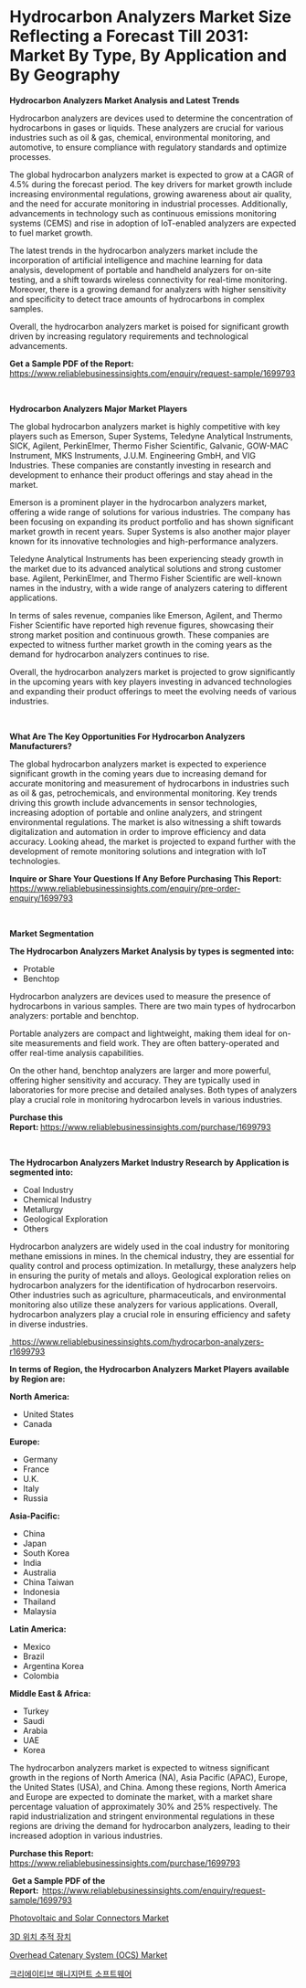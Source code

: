 <p><h1>Hydrocarbon Analyzers Market Size Reflecting a Forecast Till 2031: Market By Type, By Application and By Geography</h1></p><p><strong>Hydrocarbon Analyzers Market Analysis and Latest Trends</strong></p>
<p><p>Hydrocarbon analyzers are devices used to determine the concentration of hydrocarbons in gases or liquids. These analyzers are crucial for various industries such as oil & gas, chemical, environmental monitoring, and automotive, to ensure compliance with regulatory standards and optimize processes.</p><p>The global hydrocarbon analyzers market is expected to grow at a CAGR of 4.5% during the forecast period. The key drivers for market growth include increasing environmental regulations, growing awareness about air quality, and the need for accurate monitoring in industrial processes. Additionally, advancements in technology such as continuous emissions monitoring systems (CEMS) and rise in adoption of IoT-enabled analyzers are expected to fuel market growth.</p><p>The latest trends in the hydrocarbon analyzers market include the incorporation of artificial intelligence and machine learning for data analysis, development of portable and handheld analyzers for on-site testing, and a shift towards wireless connectivity for real-time monitoring. Moreover, there is a growing demand for analyzers with higher sensitivity and specificity to detect trace amounts of hydrocarbons in complex samples.</p><p>Overall, the hydrocarbon analyzers market is poised for significant growth driven by increasing regulatory requirements and technological advancements.</p></p>
<p><strong>Get a Sample PDF of the Report:&nbsp;</strong> <a href="https://www.reliablebusinessinsights.com/enquiry/request-sample/1699793">https://www.reliablebusinessinsights.com/enquiry/request-sample/1699793</a></p>
<p>&nbsp;</p>
<p><strong>Hydrocarbon Analyzers Major Market Players</strong></p>
<p><p>The global hydrocarbon analyzers market is highly competitive with key players such as Emerson, Super Systems, Teledyne Analytical Instruments, SICK, Agilent, PerkinElmer, Thermo Fisher Scientific, Galvanic, GOW-MAC Instrument, MKS Instruments, J.U.M. Engineering GmbH, and VIG Industries. These companies are constantly investing in research and development to enhance their product offerings and stay ahead in the market.</p><p>Emerson is a prominent player in the hydrocarbon analyzers market, offering a wide range of solutions for various industries. The company has been focusing on expanding its product portfolio and has shown significant market growth in recent years. Super Systems is also another major player known for its innovative technologies and high-performance analyzers.</p><p>Teledyne Analytical Instruments has been experiencing steady growth in the market due to its advanced analytical solutions and strong customer base. Agilent, PerkinElmer, and Thermo Fisher Scientific are well-known names in the industry, with a wide range of analyzers catering to different applications.</p><p>In terms of sales revenue, companies like Emerson, Agilent, and Thermo Fisher Scientific have reported high revenue figures, showcasing their strong market position and continuous growth. These companies are expected to witness further market growth in the coming years as the demand for hydrocarbon analyzers continues to rise.</p><p>Overall, the hydrocarbon analyzers market is projected to grow significantly in the upcoming years with key players investing in advanced technologies and expanding their product offerings to meet the evolving needs of various industries.</p></p>
<p>&nbsp;</p>
<p><strong>What Are The Key Opportunities For Hydrocarbon Analyzers Manufacturers?</strong></p>
<p><p>The global hydrocarbon analyzers market is expected to experience significant growth in the coming years due to increasing demand for accurate monitoring and measurement of hydrocarbons in industries such as oil & gas, petrochemicals, and environmental monitoring. Key trends driving this growth include advancements in sensor technologies, increasing adoption of portable and online analyzers, and stringent environmental regulations. The market is also witnessing a shift towards digitalization and automation in order to improve efficiency and data accuracy. Looking ahead, the market is projected to expand further with the development of remote monitoring solutions and integration with IoT technologies.</p></p>
<p><strong>Inquire or Share Your Questions If Any Before Purchasing This Report:</strong> <a href="https://www.reliablebusinessinsights.com/enquiry/pre-order-enquiry/1699793">https://www.reliablebusinessinsights.com/enquiry/pre-order-enquiry/1699793</a></p>
<p>&nbsp;</p>
<p><strong>Market Segmentation</strong></p>
<p><strong>The Hydrocarbon Analyzers Market Analysis by types is segmented into:</strong></p>
<p><ul><li>Protable</li><li>Benchtop</li></ul></p>
<p><p>Hydrocarbon analyzers are devices used to measure the presence of hydrocarbons in various samples. There are two main types of hydrocarbon analyzers: portable and benchtop. </p><p>Portable analyzers are compact and lightweight, making them ideal for on-site measurements and field work. They are often battery-operated and offer real-time analysis capabilities. </p><p>On the other hand, benchtop analyzers are larger and more powerful, offering higher sensitivity and accuracy. They are typically used in laboratories for more precise and detailed analyses. Both types of analyzers play a crucial role in monitoring hydrocarbon levels in various industries.</p></p>
<p><strong>Purchase this Report:&nbsp;</strong><a href="https://www.reliablebusinessinsights.com/purchase/1699793">https://www.reliablebusinessinsights.com/purchase/1699793</a></p>
<p>&nbsp;</p>
<p><strong>The Hydrocarbon Analyzers Market Industry Research by Application is segmented into:</strong></p>
<p><ul><li>Coal Industry</li><li>Chemical Industry</li><li>Metallurgy</li><li>Geological Exploration</li><li>Others</li></ul></p>
<p><p>Hydrocarbon analyzers are widely used in the coal industry for monitoring methane emissions in mines. In the chemical industry, they are essential for quality control and process optimization. In metallurgy, these analyzers help in ensuring the purity of metals and alloys. Geological exploration relies on hydrocarbon analyzers for the identification of hydrocarbon reservoirs. Other industries such as agriculture, pharmaceuticals, and environmental monitoring also utilize these analyzers for various applications. Overall, hydrocarbon analyzers play a crucial role in ensuring efficiency and safety in diverse industries.</p></p>
<p><a href="https://www.reliablebusinessinsights.com/hydrocarbon-analyzers-r1699793">&nbsp;https://www.reliablebusinessinsights.com/hydrocarbon-analyzers-r1699793</a></p>
<p><strong>In terms of Region, the Hydrocarbon Analyzers Market Players available by Region are:</strong></p>
<p>
    <p> <strong> North America: </strong>
        <ul>
            <li>United States</li>
            <li>Canada</li>
        </ul>
        </p> 
    <p> <strong> Europe: </strong>
        <ul>
            <li>Germany</li>
            <li>France</li>
            <li>U.K.</li>
            <li>Italy</li>
            <li>Russia</li>
        </ul>
        </p> 
    <p> <strong> Asia-Pacific: </strong>
        <ul>
            <li>China</li>
            <li>Japan</li>
            <li>South Korea</li>
            <li>India</li>
            <li>Australia</li>
            <li>China Taiwan</li>
            <li>Indonesia</li>
            <li>Thailand</li>
            <li>Malaysia</li>
        </ul>
        </p> 
    <p> <strong> Latin America: </strong>
        <ul>
            <li>Mexico</li>
            <li>Brazil</li>
            <li>Argentina Korea</li>
            <li>Colombia</li>
        </ul>
        </p> 
    <p> <strong> Middle East & Africa: </strong>
        <ul>
            <li>Turkey</li>
            <li>Saudi</li>
            <li>Arabia</li>
            <li>UAE</li>
            <li>Korea</li>
        </ul>
    </p>
    </p>
<p><p>The hydrocarbon analyzers market is expected to witness significant growth in the regions of North America (NA), Asia Pacific (APAC), Europe, the United States (USA), and China. Among these regions, North America and Europe are expected to dominate the market, with a market share percentage valuation of approximately 30% and 25% respectively. The rapid industrialization and stringent environmental regulations in these regions are driving the demand for hydrocarbon analyzers, leading to their increased adoption in various industries.</p></p>
<p><strong>Purchase this Report: </strong><a href="https://www.reliablebusinessinsights.com/purchase/1699793">https://www.reliablebusinessinsights.com/purchase/1699793</a></p>
<p>&nbsp;<strong>Get a Sample PDF of the Report:&nbsp;&nbsp;</strong><a href="https://www.reliablebusinessinsights.com/enquiry/request-sample/1699793">https://www.reliablebusinessinsights.com/enquiry/request-sample/1699793</a></p>
<p><strong></strong></p>
<p><p><a href="https://github.com/RichRobinson5/Market-Research-Report-List-5/blob/main/photovoltaic-and-solar-connectors-market.md">Photovoltaic and Solar Connectors Market</a></p><p><a href="https://medium.com/@kellyclarkson42/%EA%B8%80%EB%A1%9C%EB%B2%8C-3d-%EC%9C%84%EC%B9%98-%EC%B6%94%EC%A0%81-%EC%9E%A5%EC%B9%98-%EC%8B%9C%EC%9E%A5-%EA%B7%9C%EB%AA%A8-%EB%B0%8F-%EC%A0%90%EC%9C%A0%EC%9C%A8-%EB%B6%84%EC%84%9D-%EC%A0%9C%ED%92%88-%EC%9C%A0%ED%98%95%EB%B3%84-%EC%9D%91%EC%9A%A9-%ED%94%84%EB%A1%9C%EA%B7%B8%EB%9E%A8%EB%B3%84-%EC%A7%80%EC%97%AD%EB%B3%84-%EC%98%88%EC%B8%A1-2024-2031-1b5ba3edeea3">3D 위치 추적 장치</a></p><p><a href="https://github.com/gdfhhhj/Market-Research-Report-List-5/blob/main/overhead-catenary-system-ocs-market.md">Overhead Catenary System (OCS) Market</a></p><p><a href="https://github.com/vanessagrant665567/Market-Research-Report-List-1/blob/main/3936899162257.md">크리에이티브 매니지먼트 소프트웨어</a></p></p>